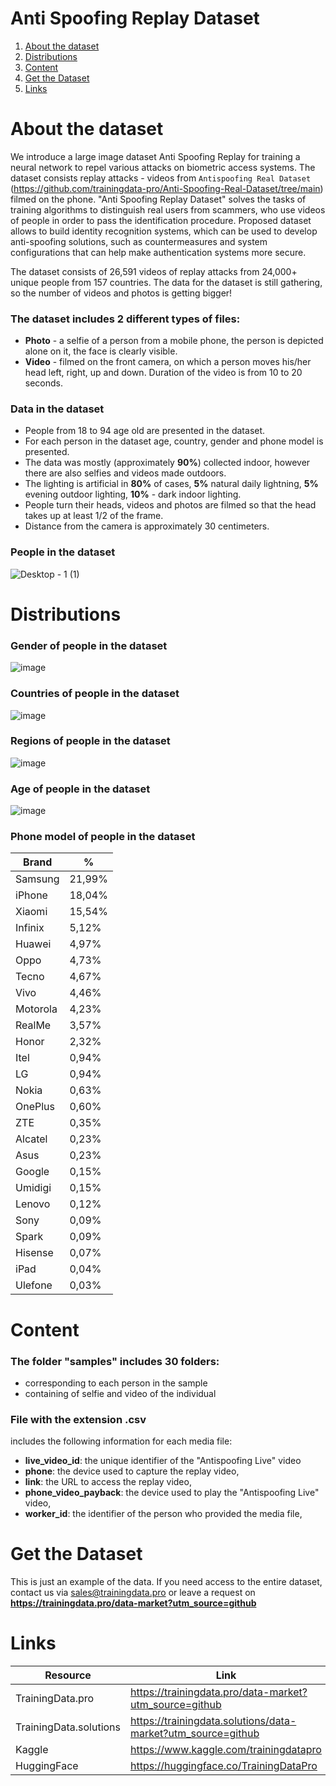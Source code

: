 # Anti Spoofing Replay Dataset
1. [ About the dataset ](#about)
2. [ Distributions ](#dist)
3. [ Content ](#cont)
4. [ Get the Dataset ](#getdat)
5. [ Links ](#link)

<a name="about"></a>
# About the dataset
We introduce a large image dataset Anti Spoofing Replay for training a neural network to repel various attacks on biometric access systems. The dataset consists replay attacks - videos from `Antispoofing Real Dataset` (https://github.com/trainingdata-pro/Anti-Spoofing-Real-Dataset/tree/main) filmed on the phone. "Anti Spoofing Replay Dataset" solves the tasks of training algorithms to distinguish real users from scammers, who use videos of people in order to pass the identification procedure. Proposed dataset allows to build identity recognition systems, which can be used to develop anti-spoofing solutions, such as countermeasures and system configurations that can help make authentication systems more secure.

The dataset consists of 26,591 videos of replay attacks from 24,000+ unique people from 157 countries. The data for the dataset is still gathering, so the number of videos and photos is getting bigger!

### The dataset includes 2 different types of files:
- **Photo** - a selfie of a person from a mobile phone, the person is depicted alone on it, the face is clearly visible.
- **Video** - filmed on the front camera, on which a person moves his/her head left, right, up and down. Duration of the video is from 10 to 20 seconds.

### Data in the dataset
- People from 18 to 94 age old are presented in the dataset.
- For each person in the dataset age, country, gender and phone model is presented.
- The data was mostly (approximately **90%**) collected indoor, however there are also selfies and videos made outdoors.
- The lighting is artificial in **80%** of cases,  **5%** natural daily lightning, **5%** evening outdoor lighting, **10%** - dark indoor lighting.
- People turn their heads, videos and photos are filmed so that the head takes up at least 1/2 of the frame.
- Distance from the camera is approximately 30 centimeters.

### People in the dataset
![Desktop - 1 (1)](https://github.com/trainingdata-pro/Anti-Spoofing-Replay-Dataset/assets/113421352/c8fb7c56-616c-41b6-8c71-5db9795216fe)

<a name="dist"></a>
# Distributions

### Gender of people in the dataset

![image](https://github.com/trainingdata-pro/Anti-Spoofing-Real-Dataset/assets/113421352/43882f2b-e8e2-439a-9f6a-a13051124541)

### Countries of people in the dataset

![image](https://github.com/trainingdata-pro/Anti-Spoofing-Real-Dataset/assets/113421352/9a183127-116c-47c5-8702-b0576745edf4)

### Regions of people in the dataset

![image](https://github.com/trainingdata-pro/Anti-Spoofing-Real-Dataset/assets/113421352/6fa09600-c1db-4376-8a75-3c813f4146ff)

### Age of people in the dataset

![image](https://github.com/trainingdata-pro/Anti-Spoofing-Real-Dataset/assets/113421352/b39e02e5-9e3b-427f-bb4d-8d1a8563e559)

### Phone model of people in the dataset

| Brand | % |
| --- | --- |
| Samsung | 21,99% |
| iPhone | 18,04% |
| Xiaomi | 15,54% |
| Infinix | 5,12% |
| Huawei | 4,97% |
| Oppo | 4,73% |
| Tecno | 4,67% |
| Vivo | 4,46% |
| Motorola | 4,23% |
| RealMe | 3,57% |
| Honor | 2,32% |
| Itel | 0,94% |
| LG | 0,94% |
| Nokia | 0,63% |
| OnePlus | 0,60% |
| ZTE | 0,35% |
| Alcatel | 0,23% |
| Asus | 0,23% |
| Google | 0,15% |
| Umidigi | 0,15% |
| Lenovo | 0,12% |
| Sony | 0,09% |
| Spark | 0,09% |
| Hisense | 0,07% |
| iPad | 0,04% |
| Ulefone | 0,03% |

<a name="cont"></a>
# Content
### The folder **"samples"** includes 30 folders:
- corresponding to each person in the sample
- containing of selfie and video of the individual

### File with the extension .csv
includes the following information for each media file:
- **live_video_id**: the unique identifier of the "Antispoofing Live" video
- **phone**: the device used to capture the replay video,
- **link**: the URL to access the replay video,
- **phone_video_payback**: the device used to play the "Antispoofing Live" video,
- **worker_id**: the identifier of the person who provided the media file,

<a name="getdat"></a>
# Get the Dataset
This is just an example of the data. If you need access to the entire dataset, contact us via [sales@trainingdata.pro](mailto:sales@trainingdata.pro) or leave a request on **https://trainingdata.pro/data-market?utm_source=github**



<a name="link"></a>
# Links
| Resource | Link |
| --- | --- |
| TrainingData.pro | https://trainingdata.pro/data-market?utm_source=github |
| TrainingData.solutions | https://trainingdata.solutions/data-market?utm_source=github |
| Kaggle | https://www.kaggle.com/trainingdatapro |
| HuggingFace | https://huggingface.co/TrainingDataPro |

